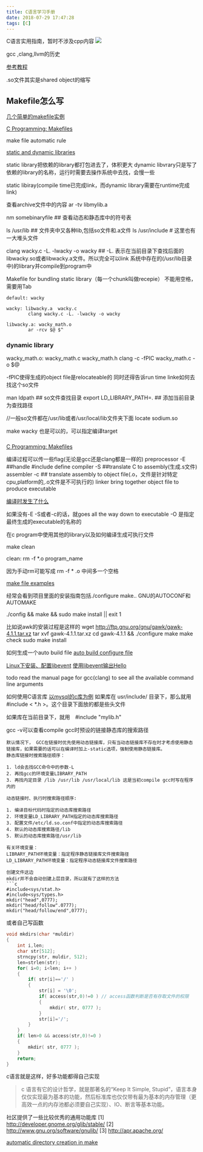 ```yaml
---
title: C语言学习手册
date: 2018-07-29 17:47:28
tags: [C]
---
```



C语言实用指南，暂时不涉及cpp内容
![](http://haldir66.ga/static/imgs/pretty-orange-mushroom-wallpaper-5386b0c8c3459.jpg)
<!--more-->

gcc ,clang,llvm的历史

[参考教程](https://www.youtube.com/playlist?list=PLCNJWVn9MJuPtPyljb-hewNfwEGES2oIW)


.so文件其实是shared object的缩写


## Makefile怎么写
[几个简单的makefile实例](http://www.cs.colby.edu/maxwell/courses/tutorials/maketutor/)

[C Programming: Makefiles](https://www.youtube.com/watch?v=GExnnTaBELk)


make file automatic rule


[static and dynamic libraries](https://www.geeksforgeeks.org/static-vs-dynamic-libraries/)

static library把依赖的library都打包进去了，体积更大
dynamic libvrary只是写了依赖的library的名称，运行时需要去操作系统中去找，会慢一些


static libiray(compile time已完成link，而dynamic library需要在runtime完成link)

查看archive文件中的内容
ar -tv libmylib.a

nm somebinaryfile ## 查看动态和静态库中的符号表


ls /usr/lib ## 文件夹中又各种lib,包括so文件和.a文件
ls /usr/include # 这里也有一大堆头文件

clang wacky.c -L. -lwacky -o wacky ## -L. 表示在当前目录下查找后面的libwacky.so或者libwacky.a文件。所以完全可以link 系统中存在的(/usr/lib目录中)的library并compile到program中

Makefile for bundling static library（每一个chunk叫做recepie）
不能用空格，需要用Tab
```
default: wacky

wacky: libwacky.a  wacky.c
        clang wacky.c -L. -lwacky -o wacky

libwacky.a: wacky_math.o
        ar -rcv $@ $^
```


### dynamic library
wacky_math.o: wacky_math.c wacky_math.h
        clang -c -fPIC wacky_math.c -o $@

-fPIC使得生成的object file是relocateable的
同时还得告诉run time linke如何去找这个so文件

man ldpath ##  so文件查找目录
export LD_LIBRARY_PATH=. ## 添加当前目录为查找路径


//一般so文件都在/usr/lib或者/usr/local/lib文件夹下面
locate sodium.so


make wacky 也是可以的，可以指定编译target


### 
[C Programming: Makefiles](https://www.youtube.com/watch?v=GExnnTaBELk)

编译过程可以传一些flag(无论是gcc还是clang都是一样的)
preprocessor -E  ##handle #include define
compiler -S ##translate C to assembly(生成.s文件)
assembler -c ## translate assembly to object file(.o，文件是针对特定cpu,platform的,.o文件是不可执行的)
linker bring together object file to produce executable

[编译时发生了什么](https://mooc.guokr.com/note/13202/)

如果没有-E -S或者-c的话，就goes all the way down to executable
-O 是指定最终生成的executable的名称的


在c program中使用其他的library以及如何编译生成可执行文件

make clean

clean:
    rm -f *.o program_name

因为手动rm可能写成
rm -f * .o 中间多一个空格

[make file examples](https://www.tutorialspoint.com/makefile/makefile_example.htm)


经常会看到项目里面的安装指南包括./configure make..
GNU的AUTOCONF和AUTOMAKE

./config && make && sudo make install || exit 1

比如说awk的安装过程是这样的
wget http://ftp.gnu.org/gnu/gawk/gawk-4.1.1.tar.xz
tar xvf gawk-4.1.1.tar.xz
cd gawk-4.1.1 && ./configure
make
make check
sudo make install

如何生成一个auto build file
[auto build configure file](https://stackoverflow.com/questions/10999549/how-do-i-create-a-configure-script)

[Linux下安装、配置libevent](http://hahaya.github.io/build-libevent/)
[使用libevent输出Hello](http://hahaya.github.io/hello-in-libevent/)


todo read the manual page for gcc(clang) to see all the available command line arguments

如何使用C语言库
[以mysql的c库为例](https://blog.csdn.net/yanxiangtianji/article/details/20474155)
如果库在 usr/include/ 目录下，那么就用 #include < *.h >。这个目录下面放的都是些头文件

如果库在当前目录下，就用　#include "mylib.h"

gcc -v可以查看compile gcc时预设的链接静态库的搜索路径

```
默认情况下， GCC在链接时优先使用动态链接库，只有当动态链接库不存在时才考虑使用静态链接库，如果需要的话可以在编译时加上-static选项，强制使用静态链接库。
静态库链接时搜索路径顺序：

1. ld会去找GCC命令中的参数-L
2. 再找gcc的环境变量LIBRARY_PATH
3. 再找内定目录 /lib /usr/lib /usr/local/lib 这是当初compile gcc时写在程序内的

动态链接时、执行时搜索路径顺序:

1. 编译目标代码时指定的动态库搜索路径
2. 环境变量LD_LIBRARY_PATH指定的动态库搜索路径
3. 配置文件/etc/ld.so.conf中指定的动态库搜索路径
4. 默认的动态库搜索路径/lib
5. 默认的动态库搜索路径/usr/lib

有关环境变量：
LIBRARY_PATH环境变量：指定程序静态链接库文件搜索路径
LD_LIBRARY_PATH环境变量：指定程序动态链接库文件搜索路径

创建文件这边
mkdir并不会自动创建上层目录，所以就有了这样的方法
```c
#include<sys/stat.h>
#include<sys/types.h>
mkdir("head",0777);
mkdir("head/follow".0777);
mkdir("head/follow/end",0777);
```

或者自己写函数
```c
void mkdirs(char *muldir) 
{
    int i,len;
    char str[512];    
    strncpy(str, muldir, 512);
    len=strlen(str);
    for( i=0; i<len; i++ )
    {
        if( str[i]=='/' )
        {
            str[i] = '\0';
            if( access(str,0)!=0 ) // access函数判断是否有存取文件的权限
            {
                mkdir( str, 0777 );
            }
            str[i]='/';
        }
    }
    if( len>0 && access(str,0)!=0 )
    {
        mkdir( str, 0777 );
    }
    return;
}
```

c语言就是这样，好多功能都得自己实现
>c 语言有它的设计哲学，就是那著名的“Keep It Simple, Stupid”，语言本身仅仅实现最为基本的功能，然后标准库也仅仅带有最为基本的内存管理（更高效一点的内存池都必须要自己实现）、IO、断言等基本功能。 

社区提供了一些比较优秀的通用功能库
[1] http://developer.gnome.org/glib/stable/ 
[2] http://www.gnu.org/software/gnulib/ 
[3] http://apr.apache.org/

[automatic directory creation in make](http://ismail.badawi.io/blog/2017/03/28/automatic-directory-creation-in-make/)
```
